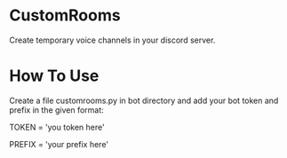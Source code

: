 # CustomRooms

Create temporary voice channels in your discord server.

# How To Use

Create a file customrooms.py in bot directory and add your bot token and prefix in the given format:

TOKEN = 'you token here'

PREFIX = 'your prefix here'
